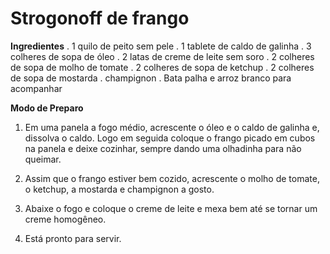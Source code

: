 # Strogonoff de frango
**Ingredientes**
. 1 quilo de peito sem pele
. 1 tablete de caldo de galinha
. 3 colheres de sopa de óleo
. 2 latas de creme de leite sem soro
. 2 colheres de sopa de molho de tomate
. 2 colheres de sopa de ketchup
. 2 colheres de sopa de mostarda
. champignon
. Bata palha e arroz branco para acompanhar

**Modo de Preparo**
1. Em uma panela a fogo médio, acrescente o óleo e o caldo de galinha e, dissolva o caldo. Logo em seguida coloque o frango picado em cubos na panela e deixe cozinhar, sempre dando uma olhadinha para não queimar.

2. Assim que o frango estiver bem cozido, acrescente o molho de tomate, o ketchup, a mostarda e champignon a gosto.

3. Abaixe o fogo e coloque o creme de leite e mexa bem até se tornar um creme homogêneo.

4. Está pronto para servir.



